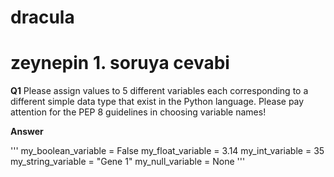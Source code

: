 # dracula
# zeynepin 1. soruya cevabi

**Q1** Please assign values to 5 different variables each corresponding to a different simple
data type that exist in the Python language. Please pay attention for the PEP 8 guidelines in 
choosing variable names!

**Answer**

'''
my_boolean_variable = False
my_float_variable = 3.14
my_int_variable = 35
my_string_variable = "Gene 1"
my_null_variable = None
'''
